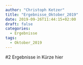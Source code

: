 ```yaml
---
author: "Christoph Ketzer"
title: "Ergebnisse_Oktober_2019"
date: 2019-09-26T11:44:15+02:00
draft: false
categories:
  - Ergebnisse
tags:
  - Oktober_2019
---
```


#2 Ergebnisse in Kürze hier